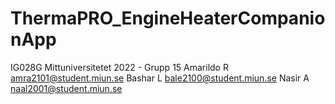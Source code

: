 # ThermaPRO_EngineHeaterCompanionApp

IG028G Mittuniversitetet 2022 - Grupp 15
Amarildo R      amra2101@student.miun.se
Bashar L        bale2100@student.miun.se
Nasir A       naal2001@student.miun.se
